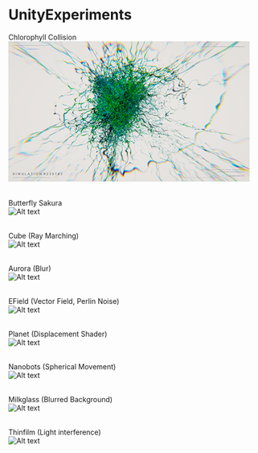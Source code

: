# UnityExperiments

Chlorophyll Collision<br/>
![Alt text](Meta/gravity.png?raw=true "Gravity")<br/><br/>

Butterfly Sakura<br/>
![Alt text](Meta/sakura.png?raw=true "Sakura")<br/><br/>

Cube (Ray Marching)<br/>
![Alt text](Meta/cube.png?raw=true "Cube")<br/><br/>

Aurora (Blur)<br/>
![Alt text](Meta/aurora.png?raw=true "Aurora")<br/><br/>

EField (Vector Field, Perlin Noise)<br/>
![Alt text](Meta/efield.png?raw=true "EField")<br/><br/>

Planet (Displacement Shader)<br/>
![Alt text](Meta/planet.png?raw=true "Planet")<br/><br/>

Nanobots (Spherical Movement)<br/>
![Alt text](Meta/nanobot.png?raw=true "Nanobots")<br/><br/>

Milkglass (Blurred Background)<br/>
![Alt text](Meta/milkglass.png?raw=true "Milkglass")<br/><br/>

Thinfilm (Light interference)<br/>
![Alt text](Meta/thinfilm.png?raw=true "Thin Film")<br/><br/>

